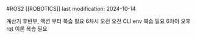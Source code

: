 #ROS2 
[[ROBOTICS]]
last modification: 2024-10-14

계산기 후반부, 액션 부터 복습 필요
6차시 오전 오전 CLI env 복습 필요
6차이 오후 rqt 이론 복습 필요